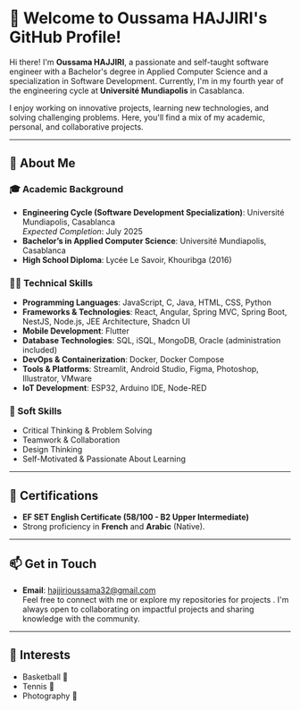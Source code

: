 # 👋 Welcome to Oussama HAJJIRI's GitHub Profile!

Hi there! I'm **Oussama HAJJIRI**, a passionate and self-taught software engineer with a Bachelor's degree in Applied Computer Science and a specialization in Software Development. Currently, I'm in my fourth year of the engineering cycle at **Université Mundiapolis** in Casablanca.  

I enjoy working on innovative projects, learning new technologies, and solving challenging problems. Here, you'll find a mix of my academic, personal, and collaborative projects.

---

## 🚀 About Me

### **🎓 Academic Background**  
- **Engineering Cycle (Software Development Specialization)**: Université Mundiapolis, Casablanca  
  *Expected Completion*: July 2025  
- **Bachelor’s in Applied Computer Science**: Université Mundiapolis, Casablanca   
- **High School Diploma**: Lycée Le Savoir, Khouribga (2016)  

### **👨‍💻 Technical Skills**  
- **Programming Languages**: JavaScript, C, Java, HTML, CSS, Python  
- **Frameworks & Technologies**: React, Angular, Spring MVC, Spring Boot, NestJS, Node.js, JEE Architecture, Shadcn UI  
- **Mobile Development**: Flutter  
- **Database Technologies**: SQL, iSQL, MongoDB, Oracle (administration included)  
- **DevOps & Containerization**: Docker, Docker Compose  
- **Tools & Platforms**: Streamlit, Android Studio, Figma, Photoshop, Illustrator, VMware  
- **IoT Development**: ESP32, Arduino IDE, Node-RED  

### **🌟 Soft Skills**  
- Critical Thinking & Problem Solving  
- Teamwork & Collaboration  
- Design Thinking  
- Self-Motivated & Passionate About Learning  

---

## 🏅 Certifications  
- **EF SET English Certificate (58/100 - B2 Upper Intermediate)**  
- Strong proficiency in **French** and **Arabic** (Native).  

---

## 📫 Get in Touch  

- **Email**: hajjirioussama32@gmail.com  
Feel free to connect with me or explore my repositories for projects . I'm always open to collaborating on impactful projects and sharing knowledge with the community.  

---

## 🎯 Interests  
- Basketball 🏀  
- Tennis 🎾  
- Photography 📸  
